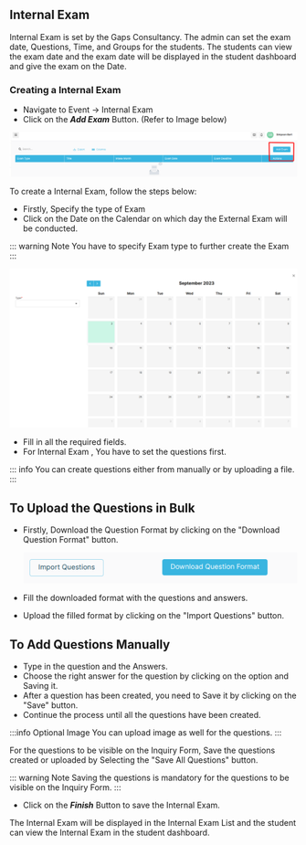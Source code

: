 ## Internal Exam

Internal Exam is set by the Gaps Consultancy. The admin can set the exam date, Questions, Time, and Groups for the students. The students can view the exam date and the exam date will be displayed in the student dashboard and give the exam on the Date.

### Creating a Internal Exam

- Navigate to Event -> Internal Exam
- Click on the **_Add Exam_** Button. (Refer to Image below)

![External Exam](../src/images/Exam/addExternalExam.png)

To create a Internal Exam, follow the steps below:

- Firstly, Specify the type of Exam
- Click on the Date on the Calendar on which day the External Exam will be conducted.

::: warning Note
You have to specify Exam type to further create the Exam
:::

![External Exam Set](../src/images/Exam/calendar.png)

- Fill in all the required fields.
- For Internal Exam , You have to set the questions first.

::: info
You can create questions either from manually or by uploading a file.
:::

## To Upload the Questions in Bulk

- Firstly, Download the Question Format by clicking on the "Download Question Format" button.

  ![Download Question Format](../src/images/Mental%20Ability%20Questions/upload.png)

- Fill the downloaded format with the questions and answers.
- Upload the filled format by clicking on the "Import Questions" button.

## To Add Questions Manually

- Type in the question and the Answers.
- Choose the right answer for the question by clicking on the option and Saving it.
- After a question has been created, you need to Save it by clicking on the "Save" button.
- Continue the process until all the questions have been created.

:::info Optional Image
You can upload image as well for the questions.
:::

For the questions to be visible on the Inquiry Form, Save the questions created or uploaded by Selecting the "Save All Questions" button.

::: warning Note
Saving the questions is mandatory for the questions to be visible on the Inquiry Form.
:::

- Click on the **_Finish_** Button to save the Internal Exam.

The Internal Exam will be displayed in the Internal Exam List and the student can view the Internal Exam in the student dashboard.

